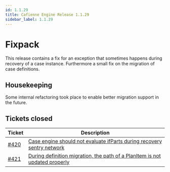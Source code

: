 ```yaml
---
id: 1.1.29
title: Cafienne Engine Release 1.1.29
sidebar_label: 1.1.29
---
```


# Fixpack
This release contains a fix for an exception that sometimes happens during recovery of a case instance.
Furthermore a small fix on the migration of case definitions.

## Housekeeping
Some internal refactoring took place to enable better migration support in the future.

## Tickets closed

| Ticket   | Description |
|----------|-------------|
| [#420](https://github.com/cafienne/cafienne-engine/issues/420) | [Case engine should not evaluate ifParts during recovery sentry network](https://github.com/cafienne/cafienne-engine/issues/420) |
| [#421](https://github.com/cafienne/cafienne-engine/issues/421) | [During definition migration, the path of a PlanItem is not updated properly](https://github.com/cafienne/cafienne-engine/issues/421) |
